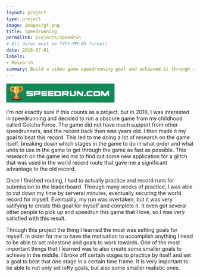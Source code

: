 ```yaml
---
layout: project
type: project
image: images/gf.png
title: Speedrunning
permalink: projects/speedrun
# All dates must be YYYY-MM-DD format!
date: 2016-07-01
labels:
- Research
summary: Build a video game speedrunning goal and achieved it through research and practice
---
```

<img class="ui medium right floated rounded image" src="/images/logo.png">


I'm not exactly sure if this counts as a project, but in 2016, I was interested in speedrunning and decided to run a obscure game from my childhood called Gotcha Force. The game did not have much support from other speedrunners, and the record back then was years old. I then made it my goal to beat this record. This led to me doing a lot of research on the game itself, breaking down which stages in the game to do in what order and what units to use in the game to get through the game as fast as possible. This research on the game led me to find out some new application for a glitch that was used in the world record route that gave me a significant advantage to the old record.

Once I finished routing, I had to actually practice and record runs for submission to the leaderboard. Through many weeks of practice, I was able to cut down my time by serveral minutes, eventually securing the world record for myself. Eventually, my run was overtaken, but it was very satifying to create this goal for myself and complete it. It even got several other people to pick up and speedrun this game that I love, so I was very satisfied with this result.

Through this project the thing I learned the most was setting goals for myself. In order for me to have the motivation to accomplish anything I need to be able to set milestone and goals to work towards. One of the most important things that I learned was to also create some smaller goals to achieve in the middle. I broke off certain stages to practice by itself and set a goal to beat that one stage in a certain time frame. It is very important to be able to not only set lofty goals, but also some smaller realistic ones. 
